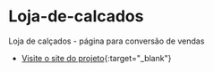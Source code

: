 # Loja-de-calcados
 Loja de calçados - página para conversão de vendas

* [Visite o site do projeto](https://gkptan.github.io/Loja-de-calcados/){:target="_blank"}